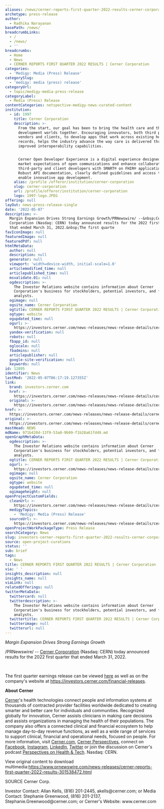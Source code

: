 ```yaml
---
aliases: /news/cerner-reports-first-quarter-2022-results-cerner-corporation
archetype: press-release
author:
  - Radhika Narayanan
basePath: /news/
breadcrumbLinks:
  - /
  - /news/
  - ''
breadcrumbs:
  - Home
  - News
  - CERNER REPORTS FIRST QUARTER 2022 RESULTS | Cerner Corporation
categories:
  - 'Medigy: Media (Press) Release'
categorySlug:
  - 'medigy: media (press) release'
categoryUrl:
  - topic/medigy-media-press-release
categoryLabel:
  - Media (Press) Release
contentCategories: netspective-medigy-news-curated-content
institution:
  - id: 1997
    title: Cerner Corporation
    description: >-
      From the start, our goal has been to bring the health care and the
      development worlds together. Encouraging innovators, both third party
      vendors and clients, to develop apps that work across existing health
      records, helps the industry advance the way care is delivered through
      improved interoperability capabilities.


      Cerner Open Developer Experience is a digital experience designed to meet
      market expectations of open communications and enhance collaboration with
      third-party and client developers with SMART® on FHIR® applications.
      Robust API documentation, clearly defined guidelines and access to tools
      enable innovative app development.
    alias: /profile /offeror/institution/cerner-corporation
    slug: cerner-corporation
    url: /profile/offeror/institution/cerner-corporation
    logo: 1997-logo.JPEG
offering: null
layOut: news-press-release-single
date: '2022-05-07'
description: >-
  Margin Expansion Drives Strong Earnings Growth/PRNewswire/ --&nbsp;Cerner
  Corporation (Nasdaq: CERN) today announced results for the 2022 first quarter
  that ended March 31, 2022.&nbsp;The first quarte
favIconImage: null
featuredImage: null
featuredPdf: null
htmlMetaData:
  author: null
  description: null
  generator: null
  viewport: 'width=device-width, initial-scale=1.0'
  articlemodified_time: null
  articlepublished_time: null
  msvalidate.01: null
  ogdescription: >-
    The Investor Relations website contains information about Cerner
    Corporation's business for stockholders, potential investors, and financial
    analysts.
  ogimage: null
  ogsite_name: Cerner Corporation
  ogtitle: CERNER REPORTS FIRST QUARTER 2022 RESULTS | Cerner Corporation
  ogtype: website
  ogupdated_time: null
  ogurl: >-
    https://investors.cerner.com/news-releases/news-release-details/cerner-reports-first-quarter-2022-results
  yandex-verification: null
  robots: null
  fbapp_id: null
  oglocale: null
  fbadmins: null
  articlepublisher: null
  google-site-verification: null
  keywords: null
id: 12895
identifier: News
lastMod: '2022-05-07T06:17:19.127355Z'
link:
  brand: investors.cerner.com
  href: >-
    https://investors.cerner.com/news-releases/news-release-details/cerner-reports-first-quarter-2022-results
  original: >-
    https://investors.cerner.com/news-releases/news-release-details/cerner-reports-first-quarter-2022-results
href: >-
  https://investors.cerner.com/news-releases/news-release-details/cerner-reports-first-quarter-2022-results
original: >-
  https://investors.cerner.com/news-releases/news-release-details/cerner-reports-first-quarter-2022-results
mastHead: NEWS
mdName: 971b420d-13f9-53a0-9b99-f1b28a61fd49.md
openGraphMetaData:
  ogdescription: >-
    The Investor Relations website contains information about Cerner
    Corporation's business for stockholders, potential investors, and financial
    analysts.
  ogtitle: CERNER REPORTS FIRST QUARTER 2022 RESULTS | Cerner Corporation
  ogurl: >-
    https://investors.cerner.com/news-releases/news-release-details/cerner-reports-first-quarter-2022-results
  ogimage: null
  ogsite_name: Cerner Corporation
  ogtype: website
  ogupdated_time: null
  ogimageheight: null
openProjectCustomFields:
  cleanUrl: >-
    https://investors.cerner.com/news-releases/news-release-details/cerner-reports-first-quarter-2022-results
  medigyTopics:
    - 'Medigy: Media (Press) Release'
  sourceUrl: >-
    https://investors.cerner.com/news-releases/news-release-details/cerner-reports-first-quarter-2022-results
openProjectWorkPackageType: Press Release
searchCategory: News
slug: investors-cerner-reports-first-quarter-2022-results-cerner-corporation
source: open-project-curations
status: ''
sub: brief
tags:
  - News
title: CERNER REPORTS FIRST QUARTER 2022 RESULTS | Cerner Corporation
via: ' '
insights_description: null
insights_name: null
viaLink: null
relatedOfferings: null
twitterMetaData:
  twittercard: null
  twitterdescription: >-
    The Investor Relations website contains information about Cerner
    Corporation's business for stockholders, potential investors, and financial
    analysts.
  twittertitle: CERNER REPORTS FIRST QUARTER 2022 RESULTS | Cerner Corporation
  twitterimage: null
  twitterurl: null
---
```

<p><i>Margin Expansion Drives Strong Earnings Growth</i></p><p>/PRNewswire/ --&nbsp;<a href="https://c212.net/c/link/?t=0&amp;l=en&amp;o=3524132-1&amp;h=2777859244&amp;u=http%3A%2F%2Fwww.cerner.com%2F&amp;a=Cerner+Corporation">Cerner Corporation</a> (Nasdaq: CERN) today announced results for the 2022 first quarter that ended March 31, 2022.</p><p>&nbsp;</p><p>The first quarter earnings release can be viewed <a href="https://c212.net/c/link/?t=0&amp;l=en&amp;o=3524132-1&amp;h=3873159896&amp;u=https%3A%2F%2Finvestors.cerner.com%2Fstatic-files%2F7ac020a6-1a82-40f1-a584-6b9e512d8cc4&amp;a=here">here</a>&nbsp;as well as on the company's website at <a href="https://c212.net/c/link/?t=0&amp;l=en&amp;o=3524132-1&amp;h=2941726397&amp;u=https%3A%2F%2Finvestors.cerner.com%2Ffinancial-releases&amp;a=https%3A%2F%2Finvestors.cerner.com%2Ffinancial-releases">https://investors.cerner.com/financial-releases</a>.</p><p><strong>About Cerner</strong></p><p><a href="https://c212.net/c/link/?t=0&amp;l=en&amp;o=3524132-1&amp;h=1920880830&amp;u=http%3A%2F%2Fwww.cerner.com%2F&amp;a=Cerner">Cerner</a>'s health technologies connect people and information systems at thousands of contracted provider facilities worldwide dedicated to creating smarter and better care for individuals and communities. Recognized globally for innovation, Cerner assists clinicians in making care decisions and assists organizations in managing the health of their populations. The company also offers a connected clinical and financial ecosystem to help manage day-to-day revenue functions, as well as a wide range of services to support clinical, financial and operational needs, focused on people. For more information, visit <a href="https://c212.net/c/link/?t=0&amp;l=en&amp;o=3524132-1&amp;h=2793221400&amp;u=http%3A%2F%2Fwww.cerner.com%2F&amp;a=Cerner.com">Cerner.com</a>, <a href="https://c212.net/c/link/?t=0&amp;l=en&amp;o=3524132-1&amp;h=2221202536&amp;u=http%3A%2F%2Fwww.cerner.com%2Fperspectives&amp;a=Cerner+Perspectives">Cerner Perspectives</a>,&nbsp;connect on <a href="https://c212.net/c/link/?t=0&amp;l=en&amp;o=3524132-1&amp;h=1721759156&amp;u=https%3A%2F%2Fwww.facebook.com%2FCerner%2F&amp;a=Facebook">Facebook</a>, <a href="https://c212.net/c/link/?t=0&amp;l=en&amp;o=3524132-1&amp;h=1093008821&amp;u=https%3A%2F%2Fwww.instagram.com%2Fcernercorporation%2F&amp;a=Instagram">Instagram</a>, <a href="https://c212.net/c/link/?t=0&amp;l=en&amp;o=3524132-1&amp;h=328603073&amp;u=https%3A%2F%2Fwww.linkedin.com%2Fcompany%2Fcerner-corporation%2F&amp;a=LinkedIn">LinkedIn</a>, <a href="https://c212.net/c/link/?t=0&amp;l=en&amp;o=3524132-1&amp;h=3576483463&amp;u=https%3A%2F%2Ftwitter.com%2FCerner&amp;a=Twitter">Twitter</a>&nbsp;or join&nbsp;the discussion on Cerner's podcast <a href="https://c212.net/c/link/?t=0&amp;l=en&amp;o=3524132-1&amp;h=2523138729&amp;u=https%3A%2F%2Fpodcasts.apple.com%2Fus%2Fpodcast%2Fperspectives-on-health-and-tech%2Fid1450841795&amp;a=Perspectives+on+Health+%26+Tech">Perspectives on Health &amp; Tech</a>.&nbsp;Nasdaq: CERN.</p><p>View original content to download multimedia:<a href="https://www.prnewswire.com/news-releases/cerner-reports-first-quarter-2022-results-301538472.html">https://www.prnewswire.com/news-releases/cerner-reports-first-quarter-2022-results-301538472.html</a></p><p>SOURCE Cerner Corp.</p><p>Investor Contact: Allan Kells, (816) 201-2445, akells@cerner.com; or Media Contact: Stephanie Greenwood, (816) 201-2137, Stephanie.Greenwood@cerner.com; or Cerner's Website: www.cerner.com</p>